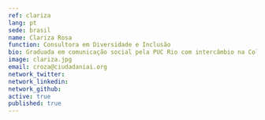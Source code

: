 ```yaml
---
ref: clariza
lang: pt
sede: brasil
name: Clariza Rosa
function: Consultora em Diversidade e Inclusão 
bio: Graduada em comunicação social pela PUC Rio com intercâmbio na Colômbia e pós graduada em analise e pesquisa de tendências pelo IESD. Já trabalhou para iniciativa privada e para o governo.
image: clariza.jpg
email: croza@ciudadaniai.org
network_twitter:
network_linkedin:
network_github:
active: true
published: true
---
```

